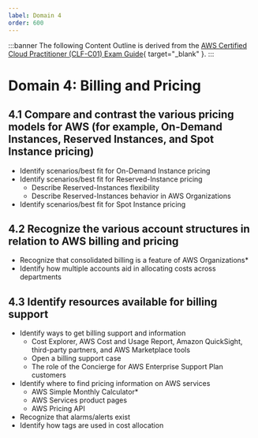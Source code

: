 ```yaml
---
label: Domain 4
order: 600
---
```


:::banner
The following Content Outline is derived from the [AWS Certified Cloud Practitioner (CLF-C01) Exam Guide](https://d1.awsstatic.com/training-and-certification/docs-cloud-practitioner/AWS-Certified-Cloud-Practitioner_Exam-Guide.pdf){ target="_blank" }.
:::

# Domain 4: Billing and Pricing

## 4.1 Compare and contrast the various pricing models for AWS (for example, On-Demand Instances, Reserved Instances, and Spot Instance pricing)

- Identify scenarios/best fit for On-Demand Instance pricing
- Identify scenarios/best fit for Reserved-Instance pricing
  - Describe Reserved-Instances flexibility
  - Describe Reserved-Instances behavior in AWS Organizations
- Identify scenarios/best fit for Spot Instance pricing

## 4.2 Recognize the various account structures in relation to AWS billing and pricing

- Recognize that consolidated billing is a feature of AWS Organizations*
- Identify how multiple accounts aid in allocating costs across departments

## 4.3 Identify resources available for billing support

- Identify ways to get billing support and information
  - Cost Explorer, AWS Cost and Usage Report, Amazon QuickSight, third-party partners, and AWS Marketplace tools
  - Open a billing support case
  - The role of the Concierge for AWS Enterprise Support Plan customers
- Identify where to find pricing information on AWS services
  - AWS Simple Monthly Calculator*
  - AWS Services product pages
  - AWS Pricing API
- Recognize that alarms/alerts exist
- Identify how tags are used in cost allocation
